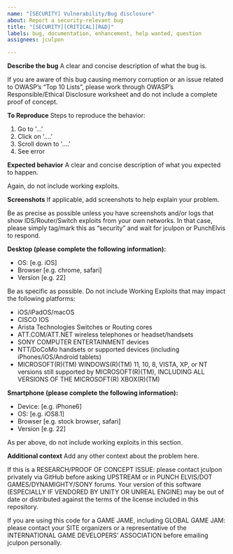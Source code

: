 ```yaml
---
name: "[SECURITY] Vulnerability/Bug disclosure"
about: Report a security-relevant bug
title: "[SECURITY][CRITICAL][R&D]"
labels: bug, documentation, enhancement, help wanted, question
assignees: jculpon

---
```


**Describe the bug**
A clear and concise description of what the bug is.

If you are aware of this bug causing memory corruption or an issue related to OWASP’s “Top 10 Lists”, please work through OWASP’s Responsible/Ethical Disclosure worksheet and do not include a complete proof of concept.

**To Reproduce**
Steps to reproduce the behavior:
1. Go to '...'
2. Click on '....'
3. Scroll down to '....'
4. See error

**Expected behavior**
A clear and concise description of what you expected to happen.

Again, do not include working exploits.

**Screenshots**
If applicable, add screenshots to help explain your problem.

Be as precise as possible unless you have screenshots and/or logs that show IDS/Router/Switch exploits from your own networks. In that case, please simply tag/mark this as “security” and wait for jculpon or PunchElvis to respond.

**Desktop (please complete the following information):**
 - OS: [e.g. iOS]
 - Browser [e.g. chrome, safari]
 - Version [e.g. 22]

Be as specific as possible. Do not include Working Exploits that may impact the following platforms:
- iOS/iPadOS/macOS
- CISCO IOS
- Arista Technologies Switches or Routing cores
- ATT.COM/ATT.NET wireless telephones or headset/handsets
- SONY COMPUTER ENTERTAINMENT devices
- NTT/DoCoMo handsets or supported devices (including iPhones/iOS/Android tablets)
- MICROSOFT(R)(TM) WINDOWS(R)(TM) 11, 10, 8, VISTA, XP, or NT versions still supported by MICROSOFT(R)(TM), INCLUDING ALL VERSIONS OF THE MICROSOFT(R) XBOX(R)(TM)

**Smartphone (please complete the following information):**
 - Device: [e.g. iPhone6]
 - OS: [e.g. iOS8.1]
 - Browser [e.g. stock browser, safari]
 - Version [e.g. 22]

As per above, do not include working exploits in this section.

**Additional context**
Add any other context about the problem here.

If this is a RESEARCH/PROOF OF CONCEPT ISSUE: please contact jculpon privately via GitHub before asking UPSTREAM or in PUNCH ELVIS/DOT GAMES/DYNAMIGHTY/SONY forums. Your version of this software (ESPECIALLY IF VENDORED BY UNITY OR UNREAL ENGINE) may be out of date or distributed against the terms of the license included in this repository.

If you are using this code for a GAME JAME, including GLOBAL GAME JAM: please contact your SITE organizers or a representative of the INTERNATIONAL GAME DEVELOPERS’ ASSOCIATION before emailing jculpon personally.
